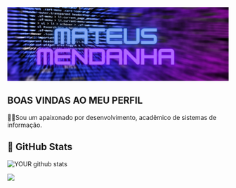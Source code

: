 <img src="./logo.png" width="1920">

## BOAS VINDAS AO MEU PERFIL

:man_technologist:Sou um apaixonado por desenvolvimento, acadêmico de sistemas de informação.

## :fist_oncoming: GitHub Stats


![YOUR github stats](https://github-readme-stats.vercel.app/api?username=MateusMendanha)



[<img src="https://img.shields.io/badge/linkedin-%230077B5.svg?&style=for-the-badge&logo=linkedin&logoColor=white" />](https://www.linkedin.com/in/mateus-martins-b06b3a1ab/)